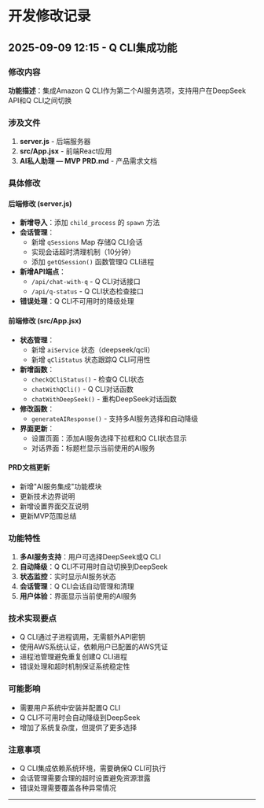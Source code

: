 # 开发修改记录

## 2025-09-09 12:15 - Q CLI集成功能

### 修改内容
**功能描述**：集成Amazon Q CLI作为第二个AI服务选项，支持用户在DeepSeek API和Q CLI之间切换

### 涉及文件
1. **server.js** - 后端服务器
2. **src/App.jsx** - 前端React应用
3. **AI私人助理 — MVP PRD.md** - 产品需求文档

### 具体修改

#### 后端修改 (server.js)
- **新增导入**：添加 `child_process` 的 `spawn` 方法
- **会话管理**：
  - 新增 `qSessions` Map 存储Q CLI会话
  - 实现会话超时清理机制（10分钟）
  - 添加 `getQSession()` 函数管理Q CLI进程
- **新增API端点**：
  - `/api/chat-with-q` - Q CLI对话接口
  - `/api/q-status` - Q CLI状态检查接口
- **错误处理**：Q CLI不可用时的降级处理

#### 前端修改 (src/App.jsx)
- **状态管理**：
  - 新增 `aiService` 状态（deepseek/qcli）
  - 新增 `qCliStatus` 状态跟踪Q CLI可用性
- **新增函数**：
  - `checkQCliStatus()` - 检查Q CLI状态
  - `chatWithQCli()` - Q CLI对话函数
  - `chatWithDeepSeek()` - 重构DeepSeek对话函数
- **修改函数**：
  - `generateAIResponse()` - 支持多AI服务选择和自动降级
- **界面更新**：
  - 设置页面：添加AI服务选择下拉框和Q CLI状态显示
  - 对话界面：标题栏显示当前使用的AI服务

#### PRD文档更新
- 新增"AI服务集成"功能模块
- 更新技术边界说明
- 新增设置界面交互说明
- 更新MVP范围总结

### 功能特性
1. **多AI服务支持**：用户可选择DeepSeek或Q CLI
2. **自动降级**：Q CLI不可用时自动切换到DeepSeek
3. **状态监控**：实时显示AI服务状态
4. **会话管理**：Q CLI会话自动管理和清理
5. **用户体验**：界面显示当前使用的AI服务

### 技术实现要点
- Q CLI通过子进程调用，无需额外API密钥
- 使用AWS系统认证，依赖用户已配置的AWS凭证
- 进程池管理避免重复创建Q CLI进程
- 错误处理和超时机制保证系统稳定性

### 可能影响
- 需要用户系统中安装并配置Q CLI
- Q CLI不可用时会自动降级到DeepSeek
- 增加了系统复杂度，但提供了更多选择

### 注意事项
- Q CLI集成依赖系统环境，需要确保Q CLI可执行
- 会话管理需要合理的超时设置避免资源泄露
- 错误处理需要覆盖各种异常情况

---
